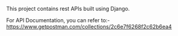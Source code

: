 This project contains rest APIs built using Django.



For API Documentation, you can refer to:-
https://www.getpostman.com/collections/2c6e7f6268f2c62b6ea4